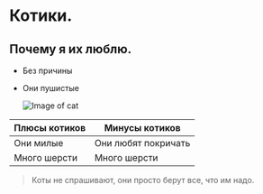 # Котики.


## Почему я их люблю.


- Без причины
* Они пушистые


  ![Image of cat](file:///C:/Users/IS/Downloads/i.webp)



Плюсы котиков  | Минусы котиков
------------ | -------------
Они милые | Они любят покричать
Много шерсти | Много шерсти



  >Коты не спрашивают, они просто берут все,
   что им надо.
  

